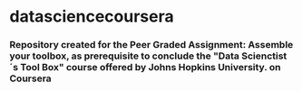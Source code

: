 # datasciencecoursera


### Repository created for the Peer Graded Assignment: Assemble your toolbox, as prerequisite to conclude the "Data Scienctist´s Tool Box" course offered by Johns Hopkins University. on Coursera
